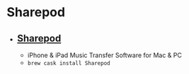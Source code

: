# Sharepod
- [Sharepod](https://www.getsharepod.com/)
  - 
  - iPhone & iPad Music Transfer Software for Mac & PC
  - `brew cask install Sharepod`
